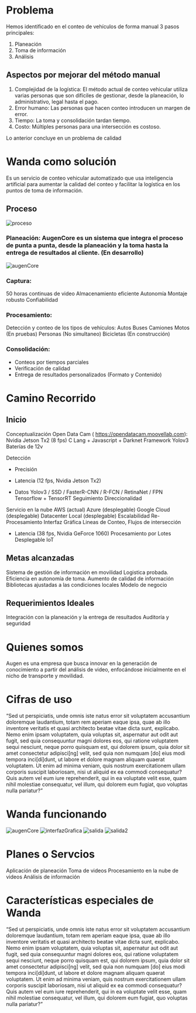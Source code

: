 # Problema
Hemos identificado en el conteo de vehículos de forma manual 3 pasos principales:
1. Planeación 
1. Toma de información
1. Análisis

## Aspectos por mejorar del método manual
1. Complejidad de la logística: El método actual de conteo vehicular utiliza varias personas que son difíciles de gestionar, desde la planeación, lo administrativo, legal hasta el pago.
2. Error humano: Las personas que hacen conteo introducen un margen de error.
3. Tiempo: La toma y consolidación tardan tiempo.
4. Costo: Múltiples personas para una intersección es costoso.

Lo anterior concluye en un problema de calidad

# Wanda como solución
Es un servicio de conteo vehicular automatizado  que usa inteligencia artificial para aumentar la calidad del conteo y facilitar la logística en los puntos de toma de información.

## Proceso
![proceso](proceso.svg)

### Planeación: AugenCore es un sistema que integra el proceso de punta a punta, desde la planeación y la toma hasta la entrega de resultados al cliente. (En desarrollo)

![augenCore](augenCore.svg)

### Captura: 
50 horas continuas de video
Almacenamiento eficiente
Autonomía
Montaje robusto
Confiabilidad

### Procesamiento:

Detección y conteo de los tipos de vehículos:
Autos
Buses
Camiones
Motos (En pruebas)
Personas (No simultaneo)
Bicicletas (En construcción)

### Consolidación:
- Conteos por tiempos parciales
- Verificación de calidad
- Entrega de resultados personalizados (Formato y Contenido)

# Camino Recorrido
## Inicio
Conceptualización
Open Data Cam ( https://opendatacam.moovellab.com):
Nvidia Jetson Tx2 (8 fps)
C Lang + Javascript + Darknet Framework
Yolov3
Baterías de 12v

Detección 
+ Precisión
- Latencia (12 fps, Nvidia Jetson Tx2)
+ Datos
Yolov3 / SSD / FasterR-CNN / R-FCN / RetinaNet / FPN
Tensorflow + TensorRT
Seguimiento
Direccionalidad

Servicio en la nube
AWS (actual)
Azure (desplegable)
Google Cloud (desplegable)
Datacenter Local (desplegable)
Escalabilidad
Re-Procesamiento
Interfaz Gráfica
Lineas de Conteo, Flujos de intersección
- Latencia (38 fps, Nvidia GeForce 1060)
Procesamiento por Lotes
Desplegable IoT

## Metas alcanzadas

Sistema de gestión de información en movilidad
Logistica probada.
Eficiencia en autonomía de toma.
Aumento de calidad de información
Bibliotecas ajustadas a las condiciones locales
Modelo de negocio

## Requerimientos Ideales
Integración con la planeación y la entrega de resultados
Auditoría y seguridad

# Quienes somos

Augen es una empresa que busca innovar en la generación de conocimiento a partir del análisis de video, enfocándose inicialmente en el nicho de transporte y movilidad.


# Cifras de uso
“Sed ut perspiciatis, unde omnis iste natus error sit voluptatem accusantium doloremque laudantium, totam rem aperiam eaque ipsa, quae ab illo inventore veritatis et quasi architecto beatae vitae dicta sunt, explicabo. Nemo enim ipsam voluptatem, quia voluptas sit, aspernatur aut odit aut fugit, sed quia consequuntur magni dolores eos, qui ratione voluptatem sequi nesciunt, neque porro quisquam est, qui dolorem ipsum, quia dolor sit amet consectetur adipisci[ng] velit, sed quia non numquam [do] eius modi tempora inci[di]dunt, ut labore et dolore magnam aliquam quaerat voluptatem. Ut enim ad minima veniam, quis nostrum exercitationem ullam corporis suscipit laboriosam, nisi ut aliquid ex ea commodi consequatur? Quis autem vel eum iure reprehenderit, qui in ea voluptate velit esse, quam nihil molestiae consequatur, vel illum, qui dolorem eum fugiat, quo voluptas nulla pariatur?”
# Wanda funcionando

![augenCore](augenCore.svg)
![interfazGrafica](interfazGrafica.svg)
![salida](salida.svg)
![salida2](salida2.svg)

# Planes o Servcios
Aplicación de planeación
Toma de videos
Procesamiento en la nube de videos
Análisis de información

# Características especiales de Wanda
“Sed ut perspiciatis, unde omnis iste natus error sit voluptatem accusantium doloremque laudantium, totam rem aperiam eaque ipsa, quae ab illo inventore veritatis et quasi architecto beatae vitae dicta sunt, explicabo. Nemo enim ipsam voluptatem, quia voluptas sit, aspernatur aut odit aut fugit, sed quia consequuntur magni dolores eos, qui ratione voluptatem sequi nesciunt, neque porro quisquam est, qui dolorem ipsum, quia dolor sit amet consectetur adipisci[ng] velit, sed quia non numquam [do] eius modi tempora inci[di]dunt, ut labore et dolore magnam aliquam quaerat voluptatem. Ut enim ad minima veniam, quis nostrum exercitationem ullam corporis suscipit laboriosam, nisi ut aliquid ex ea commodi consequatur? Quis autem vel eum iure reprehenderit, qui in ea voluptate velit esse, quam nihil molestiae consequatur, vel illum, qui dolorem eum fugiat, quo voluptas nulla pariatur?”
